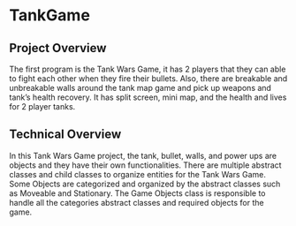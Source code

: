 # TankGame



## Project Overview

The first program is the Tank Wars Game, it has 2 players that they can able to fight each other
when they fire their bullets. Also, there are breakable and unbreakable walls around the tank map
game and pick up weapons and tank’s health recovery. It has split screen, mini map, and the
health and lives for 2 player tanks.

## Technical Overview

In this Tank Wars Game project, the tank, bullet, walls, and power ups are objects and they have
their own functionalities. There are multiple abstract classes and child classes to organize entities
for the Tank Wars Game. Some Objects are categorized and organized by the abstract classes such
as Moveable and Stationary. The Game Objects class is responsible to handle all the categories
abstract classes and required objects for the game.


